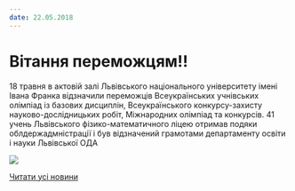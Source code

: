```yaml
---
date: 22.05.2018
---
```

# Вітання переможцям!!

18 травня в актовій залі Львівського національного університету імені Івана Франка відзначили переможців Всеукраїнських учнівських олімпіад із базових дисциплін, Всеукраїнського конкурсу-захисту науково-дослідницьких робіт, Міжнародних олімпіад та конкурсів. 41 учень Львівського фізико-математичного ліцею отримав подяки облдержадмністрації і був відзначений грамотами департаменту освіти і науки Львівської ОДА

![](/images/blog/вітання-переможцям/peremozhci-2018.jpg)

[Читати усі новини](/news)
